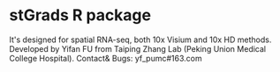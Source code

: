 # stGrads R package

It's designed for spatial RNA-seq, both 10x Visium and 10x HD methods.
Developed by Yifan FU from Taiping Zhang Lab (Peking Union Medical College Hospital).
Contact& Bugs: yf_pumc#163.com
